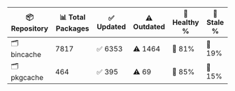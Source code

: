 | 📦 Repository | 📊 Total Packages | ✅ Updated | ⚠️ Outdated | 💚 Healthy % | 🔴 Stale % |
|---------------|-------------------|------------|-------------|-------------|------------|
| 🗂️ bincache | 7817 | ✅ 6353 | ⚠️ 1464 | 💚 81% | 🔴 19% |
| 🗂️ pkgcache | 464 | ✅ 395 | ⚠️ 69 | 💚 85% | 🔴 15% |
